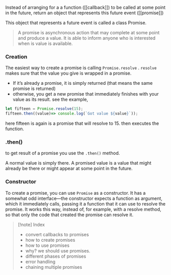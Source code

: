 Instead of arranging for a a function ([[callback]]) to be called at some point in the future, return an object that represents this future event ([[promise]])

This object that represents  a future event is called a class Promise. 

> A promise is asynchronous action that may complete at some point and produce a value. It is able to inform anyone who is interested when is value is available. 

### Creation 
The easiest way to create a promise is calling `Promise.resolve` . 
`resolve` makes sure that the value you give is wrapped in a promise. 
- If it’s already a promise, it is simply returned (that means the same promise is returned) 
- otherwise, you get a new promise that immediately finishes with your value as its result.
see the example, 
```js
let fifteen = Promise.resolve(15);
fifteen.then((value)=> console.log(`Got value ${value}`));
```
here fifteen is again is a promise that will resolve to 15. 
then executes the function. 

### .then()
to get result of a promise you use the `.then()` method. 

A normal value is simply there. A promised value is a value that might already be there or might appear at some point in the future.

### Constructor
To create a promise, you can use `Promise` as a constructor. It has a somewhat odd interface—the constructor expects a function as argument, which it immediately calls, passing it a function that it can use to resolve the promise. It works this way, instead of, for example, with a resolve method, so that only the code that created the promise can resolve it.


> [!note] Index 
> - convert callbacks to promises
> - how to create promises 
> - how to use promises 
> - why? we should use promises. 
> - different phases of promises 
> - error handling 
> - chaining multiple promises 

